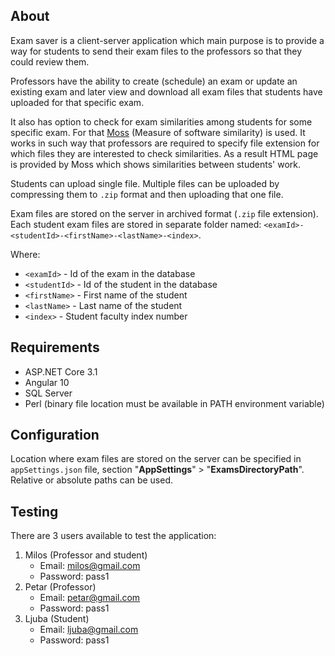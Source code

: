 ﻿## About

Exam saver is a client-server application which main purpose is to provide a way for students to send their exam files to the professors so that they could review them.

Professors have the ability to create (schedule) an exam or update an existing exam and later view and download all exam files that students have uploaded for that specific exam.

It also has option to check for exam similarities among students for some specific exam. For that [Moss](http://theory.stanford.edu/~aiken/moss/) (Measure of software similarity) is used. It works in such way that professors are required to specify file extension for which files they are interested to check similarities. As a result HTML page is provided by Moss which shows similarities between students' work.

Students can upload single file. Multiple files can be uploaded by compressing them to `.zip` format and then uploading that one file.

Exam files are stored on the server in archived format (`.zip` file extension).
Each student exam files are stored in separate folder named: `<examId>-<studentId>-<firstName>-<lastName>-<index>`.

Where:
- `<examId>` - Id of the exam in the database
- `<studentId>` - Id of the student in the database
- `<firstName>` - First name of the student
- `<lastName>` - Last name of the student
- `<index>` - Student faculty index number


## Requirements
- ASP.NET Core 3.1
- Angular 10
- SQL Server
- Perl (binary file location must be available in PATH environment variable)

## Configuration
Location where exam files are stored on the server can be specified in `appSettings.json` file, section "**AppSettings**" > "**ExamsDirectoryPath**".
Relative or absolute paths can be used.

## Testing
There are 3 users available to test the application:
1. Milos (Professor and student)
    - Email: milos@gmail.com
    - Password: pass1
2. Petar (Professor)
    - Email: petar@gmail.com
    - Password: pass1
3. Ljuba (Student)
    - Email: ljuba@gmail.com
    - Password: pass1